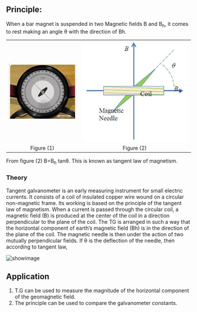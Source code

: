 

## Principle: 
When a bar magnet is suspended in two Magnetic fields B and B<sub>h</sub>, it comes to rest making an angle θ with the direction of Bh.

<table border=0>
<tr><td align="center"> <img src="./images/compass.jpg" width="250">
</td>
<td align="center"><img src="./images/tg.jpg"></td>
</tr>
</tr>
<td align="center"> Figure (1)
</td>
<td align="center">Figure (2)</td>
</tr>
</table>

From figure (2) B=B<sub>h</sub> tanθ. This is known as tangent law of magnetism.

<h3>Theory</h3>

Tangent galvanometer is an early measuring instrument for small electric currents. It consists of a coil of insulated copper wire wound on a circular non-magnetic frame. Its working is based on the principle of the tangent law of magnetism. When a current is passed through the circular coil, a magnetic field (B) is produced at the center of the coil in a direction perpendicular to the plane of the coil. The TG is arranged in such a way that the horizontal component of earth’s magnetic field (Bh) is in the direction of the plane of the coil. The magnetic needle is then under the action of two mutually perpendicular fields. If θ is the deflection of the needle, then according to tangent law,

![showimage](https://github.com/user-attachments/assets/54fc8318-4804-4f45-859c-6857887cc18d)

## Application

 1. T.G can be used to measure the magnitude of the horizontal component of the geomagnetic field.
 2. The principle can be used to compare the galvanometer constants.
